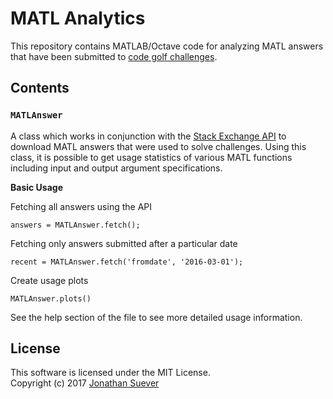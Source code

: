 # MATL Analytics

This repository contains MATLAB/Octave code for analyzing MATL answers that 
have been submitted to [code golf challenges][codegolf].

## Contents

### `MATLAnswer`

A class which works in conjunction with the [Stack Exchange API][api] to
download MATL answers that were used to solve challenges. Using this class,
it is possible to get usage statistics of various MATL functions including
input and output argument specifications.

**Basic Usage**

Fetching all answers using the API

    answers = MATLAnswer.fetch();

Fetching only answers submitted after a particular date

    recent = MATLAnswer.fetch('fromdate', '2016-03-01');

Create usage plots

    MATLAnswer.plots()

See the help section of the file to see more detailed usage information.



## License

This software is licensed under the MIT License.  
Copyright (c) 2017 [Jonathan Suever][suever]

[api]: https://api.stackexchange.com/
[codegolf]: https://codegolf.stackexchange.com
[suever]: https://suever.net
